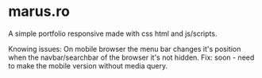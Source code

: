 # marus.ro

A simple portfolio responsive made with css html and js/scripts.

Knowing issues: On mobile browser the menu bar changes it's position when the navbar/searchbar of the browser it's not hidden.
Fix: soon - need to make the mobile version without media query.
